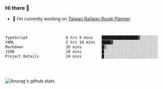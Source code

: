 ### Hi there 👋

- 🔭 I’m currently working on [Taiwan Railway Route Planner](https://github.com/Taiwan-Railway-Route-Planner)

<br/>

<!--START_SECTION:waka-->

```txt
TypeScript                 8 hrs 9 mins    ████████████████▓░░░░░░░░   66.08 %
YAML                       2 hrs 18 mins   ████▓░░░░░░░░░░░░░░░░░░░░   18.72 %
Markdown                   35 mins         █▒░░░░░░░░░░░░░░░░░░░░░░░   04.73 %
JSON                       28 mins         █░░░░░░░░░░░░░░░░░░░░░░░░   03.89 %
Project Details            24 mins         █░░░░░░░░░░░░░░░░░░░░░░░░   03.37 %
```

<!--END_SECTION:waka-->

<br/>
<br/>

![Anurag's github stats](https://github-readme-stats.vercel.app/api?username=DepickereSven&show_icons=true&theme=tokyonight)



<!--
**DepickereSven/DepickereSven** is a ✨ _special_ ✨ repository because its `README.md` (this file) appears on your GitHub profile.

Here are some ideas to get you started:

- 🔭 I’m currently working on ...
- 🌱 I’m currently learning ...
- 👯 I’m looking to collaborate on ...
- 🤔 I’m looking for help with ...
- 💬 Ask me about ...
- 📫 How to reach me: ...
- 😄 Pronouns: ...
- ⚡ Fun fact: ...
-->
